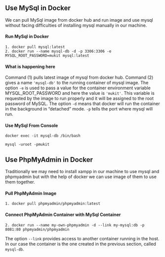 ## Use MySql in Docker
We can pull MySql image from docker hub and run image and use mysql without facing difficulties of installing mysql manually in our machine.

#### Run MySql in Docker
```
1. docker pull mysql:latest
2. docker run --name mysql-db -d -p 3306:3306 -e MYSQL_ROOT_PASSWORD=mukit mysql:latest
```
#### What is happening here
Command (1) pulls latest image of mysql from docker hub.
Command (2) gives a name `'mysql-db'` to the running container of mysql image. The option `-e` is used to pass a value 
for the container environment variable MYSQL_ROOT_PASSWORD and here the value is `'mukit'`. This variable is requested 
by the image to run properly and it will be assigned to the root password of MySQL. The option `-d` means that docker 
will run the container in the background in “detached” mode. `-p` tells the port where mysql will run.

#### Use MySql From Console
```
docker exec -it mysql-db /bin/bash

mysql -uroot -pmukit
```
##  Use PhpMyAdmin in Docker
Traditionally we may need to install xampp in our machine to use mysql and phpmyadmin but with the help of docker we can use image of them to use them together.

#### Pull PhpMyAdmin Image
```
1. docker pull phpmyadmin/phpmyadmin:latest
```

#### Connect PhpMyAdmin Container with MySql Container
```
2. docker run --name my-own-phpmyadmin -d --link my-mysql:db -p 8081:80 phpmyadmin/phpmyadmin
```
The option `--link` provides access to another container running in the host. In our case the container is the one created in the previous section, called `mysql-db`.